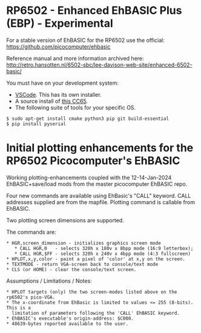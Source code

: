 # RP6502 - Enhanced EhBASIC Plus (EBP) - Experimental

For a stable version of EhBASIC for the RP6502 use the official:
https://github.com/picocomputer/ehbasic

Reference manual and more information archived here:<br>
http://retro.hansotten.nl/6502-sbc/lee-davison-web-site/enhanced-6502-basic/

You must have on your development system:
 * [VSCode](https://code.visualstudio.com/). This has its own installer.
 * A source install of [this CC65](https://github.com/picocomputer/cc65).
 * The following suite of tools for your specific OS.
```
$ sudo apt-get install cmake python3 pip git build-essential
$ pip install pyserial
```

# Initial plotting enhancements for the RP6502 Picocomputer's EhBASIC

Working plotting-enhancements coupled with the 12-14-Jan-2024 EhBASIC+save/load mods from the master picocomputer EhBASIC repo. 

Four new commands are available using EhBasic's "CALL" keyword. 
CALL addresses supplied are from the mapfile. 
Plotting command is callable from EhBASIC.

Two plotting screen dimensions are supported.

The commands are:

    * HGR,screen_dimension - initializes graphics screen mode
       * CALL HGR,0   - selects 320h x 180v x 8bpp mode (16:9 letterbox);
       * CALL HGR,$FF - selects 320h x 240v x 4bpp mode (4:3 fullscreen)
    * HPLOT,x,y,color - paint a pixel of 'color' at x,y on the screen.
    * TEXTMODE - return VGA-screen back to console/text mode
    * CLS (or HOME) - clear the console/text screen.

Assumptions / Limitations / Notes:

    * HPLOT targets (only) the two screen-modes listed above on the rp6502's pico-VGA.
    * The x-coordinate from EhBasic is limited to values <= 255 (8-bits). This is a 
      limitation of parameters following the 'CALL' EhBASIC keyword.
    * EhBASIC's executable's origin-address: $C000.  
    * 48639-bytes reported available to the user.
